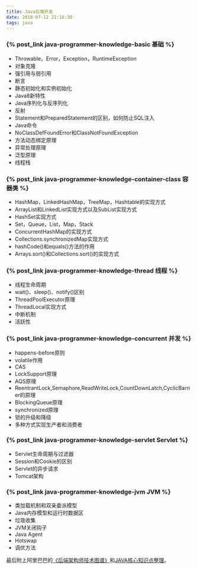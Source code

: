 ```yaml
---
title: Java后端开发
date: 2018-07-12 21:16:30
tags: java
---
```


### {% post_link java-programmer-knowledge-basic 基础 %}

- Throwable，Error，Exception，RuntimeException
- 对象克隆
- 强引用与弱引用
- 断言
- 静态初始化和实例初始化
- Java8新特性
- Java序列化与反序列化
- 反射
- Statement和PreparedStatement的区别，如何防止SQL注入
- Java命令
- NoClassDefFoundError和ClassNotFoundException
- 方法动态绑定原理
- 异常处理原理
- 泛型原理
- 线程栈

### {% post_link java-programmer-knowledge-container-class 容器类 %}

- HashMap，LinkedHashMap，TreeMap，Hashtable的实现方式
- ArrayList和LinkedList实现方式以及SubList实现方式
- HashSet实现方式
- Set，Queue，List，Map，Stack
- ConcurrentHashMap的实现方式
- Collections.synchronizedMap实现方式
- hashCode()和equals()方法的作用
- Arrays.sort()和Collections.sort()的实现方式

### {% post_link java-programmer-knowledge-thread 线程 %}

- 线程生命周期
- wait()、sleep()、notify()区别
- ThreadPoolExecutor原理
- ThreadLocal实现方式
- 中断机制
- 活跃性

### {% post_link java-programmer-knowledge-concurrent 并发 %}

- happens-before原则
- volatile作用
- CAS
- LockSupport原理
- AQS原理
- ReentrantLock,Semaphore,ReadWriteLock,CountDownLatch,CyclicBarrier的原理
- BlockingQueue原理
- synchronized原理
- 锁的升级和降级
- 多种方式实现生产者和消费者

### {% post_link java-programmer-knowledge-servlet Servlet %}

* Servlet生命周期与过滤器
* Session和Cookie的区别
* Servlet的异步请求
* Tomcat架构

### {% post_link java-programmer-knowledge-jvm JVM %}

- 类加载机制和双亲委派模型
- Java内存模型和运行时数据区
- 垃圾收集
- JVM关闭钩子
- Java Agent
- Hotswap
- 调优方法



最后附上阿里巴巴的[《后端架构师技术图谱》](https://github.com/xingshaocheng/architect-awesome)和[JAVA核心知识点整理](https://github.com/harvies/books/blob/master/Java/JAVA%E6%A0%B8%E5%BF%83%E7%9F%A5%E8%AF%86%E7%82%B9%E6%95%B4%E7%90%86.pdf)。

